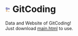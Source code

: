 # ![icon](https://raw.githubusercontent.com/smopuim2/OJ-data/main/ico.ico)  GitCoding

Data and Website of GitCoding!  
Just download [main.html](https://github.com/smopuim2/OJ-data/blob/main/main.html) to use.

